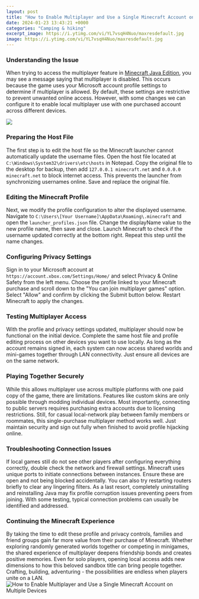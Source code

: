 ```yaml
---
layout: post
title: "How to Enable Multiplayer and Use a Single Minecraft Account on Multiple Devices"
date: 2024-01-23 13:43:21 +0000
categories: "Camping & hiking"
excerpt_image: https://i.ytimg.com/vi/YL7vsqH4Nuo/maxresdefault.jpg
image: https://i.ytimg.com/vi/YL7vsqH4Nuo/maxresdefault.jpg
---
```


### Understanding the Issue
When trying to access the multiplayer feature in [Minecraft Java Edition](https://store.fi.io.vn/xmas-holiday-funny-santa-shetland-sheepdog-christmas-tree-2), you may see a message saying that multiplayer is disabled. This occurs because the game uses your Microsoft account profile settings to determine if multiplayer is allowed. By default, these settings are restrictive to prevent unwanted online access. However, with some changes we can configure it to enable local multiplayer use with one purchased account across different devices. 

![](https://staticg.sportskeeda.com/editor/2021/08/8ff66-16297014701973-800.jpg)
### Preparing the Host File
The first step is to edit the host file so the Minecraft launcher cannot automatically update the username files. Open the host file located at `C:\Windows\System32\drivers\etc\hosts` in Notepad. Copy the original file to the desktop for backup, then add `127.0.0.1 minecraft.net` and `0.0.0.0 minecraft.net` to block internet access. This prevents the launcher from synchronizing usernames online. Save and replace the original file.
### Editing the Minecraft Profile
Next, we modify the profile configuration to alter the displayed username. Navigate to `C:\Users\[Your Username]\AppData\Roaming\.minecraft` and open the `launcher_profiles.json` file. Change the displayName value to the new profile name, then save and close. Launch Minecraft to check if the username updated correctly at the bottom right. Repeat this step until the name changes.
### Configuring Privacy Settings  
Sign in to your Microsoft account at `https://account.xbox.com/Settings/Home/` and select Privacy & Online Safety from the left menu. Choose the profile linked to your Minecraft purchase and scroll down to the "You can join multiplayer games" option. Select "Allow" and confirm by clicking the Submit button below. Restart Minecraft to apply the changes.
### Testing Multiplayer Access
With the profile and privacy settings updated, multiplayer should now be functional on the initial device. Complete the same host file and profile editing process on other devices you want to use locally. As long as the account remains signed in, each system can now access shared worlds and mini-games together through LAN connectivity. Just ensure all devices are on the same network.
### Playing Together Securely 
While this allows multiplayer use across multiple platforms with one paid copy of the game, there are limitations. Features like custom skins are only possible through modding individual devices. Most importantly, connecting to public servers requires purchasing extra accounts due to licensing restrictions. Still, for casual local-network play between family members or roommates, this single-purchase multiplayer method works well. Just maintain security and sign out fully when finished to avoid profile hijacking online.
### Troubleshooting Connection Issues
If local games still do not see other players after configuring everything correctly, double check the network and firewall settings. Minecraft uses unique ports to initiate connections between instances. Ensure these are open and not being blocked accidentally. You can also try restarting routers briefly to clear any lingering filters. As a last resort, completely uninstalling and reinstalling Java may fix profile corruption issues preventing peers from joining. With some testing, typical connection problems can usually be identified and addressed.
### Continuing the Minecraft Experience  
By taking the time to edit these profile and privacy controls, families and friend groups gain far more value from their purchase of Minecraft. Whether exploring randomly generated worlds together or competing in minigames, the shared experience of multiplayer deepens friendship bonds and creates positive memories. Even for solo players, opening local access adds new dimensions to how this beloved sandbox title can bring people together. Crafting, building, adventuring - the possibilities are endless when players unite on a LAN.
![How to Enable Multiplayer and Use a Single Minecraft Account on Multiple Devices](https://i.ytimg.com/vi/YL7vsqH4Nuo/maxresdefault.jpg)